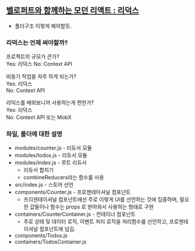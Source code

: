## [벨로퍼트와 함께하는 모던 리액트 : 리덕스](https://react.vlpt.us/redux/)

- 폴더구조 이렇게 해야할듯.

### 리덕스는 언제 써야할까?

프로젝트의 규모가 큰가?  
Yes: 리덕스
No: Context API

비동기 작업을 자주 하게 되는가?  
Yes: 리덕스  
No: Context API

리덕스를 배워보니까 사용하는게 편한가?  
Yes: 리덕스  
No: Context API 또는 MobX

### 파일, 폴더에 대한 설명

- modules/counter.js - 리듀서 모듈
- modules/todos.js - 리듀서 모듈
- modules/index.js - 루트 리듀서
  - 리듀서 합치기
  - combineReducers라는 함수를 사용
- src/index.js - 스토어 선언
- components/Counter.js - 프로젠테이셔널 컴포넌트
  - 프리젠테이셔널 컴포넌트에선 주로 이렇게 UI를 선언하는 것에 집중하며, 필요한 값들이나 함수는 props 로 받아와서 사용하는 형태로 구현
- containers/CounterContainer.js - 컨테이너 컴포넌트
  - 주로 상태 및 데이터 로직, 이벤트 처리 로직을 처리함수를 선언하고, 프로젠테이셔널 컴포넌트에 넘김.
- components/Todos.js
- containers/TodosContainer.js
